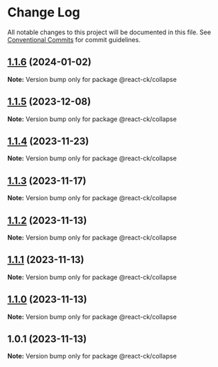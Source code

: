 # Change Log

All notable changes to this project will be documented in this file.
See [Conventional Commits](https://conventionalcommits.org) for commit guidelines.

## [1.1.6](https://github.com/abelflopes/react-ck/compare/@react-ck/collapse@1.1.5...@react-ck/collapse@1.1.6) (2024-01-02)

**Note:** Version bump only for package @react-ck/collapse





## [1.1.5](https://github.com/abelflopes/react-ck/compare/@react-ck/collapse@1.1.4...@react-ck/collapse@1.1.5) (2023-12-08)

**Note:** Version bump only for package @react-ck/collapse





## [1.1.4](https://github.com/abelflopes/react-ck/compare/@react-ck/collapse@1.1.3...@react-ck/collapse@1.1.4) (2023-11-23)

**Note:** Version bump only for package @react-ck/collapse





## [1.1.3](https://github.com/abelflopes/react-ck/compare/@react-ck/collapse@1.1.2...@react-ck/collapse@1.1.3) (2023-11-17)

**Note:** Version bump only for package @react-ck/collapse





## [1.1.2](https://github.com/abelflopes/react-ck/compare/@react-ck/collapse@1.1.1...@react-ck/collapse@1.1.2) (2023-11-13)

**Note:** Version bump only for package @react-ck/collapse





## [1.1.1](https://github.com/abelflopes/react-ck/compare/@react-ck/collapse@1.1.0...@react-ck/collapse@1.1.1) (2023-11-13)

**Note:** Version bump only for package @react-ck/collapse





## [1.1.0](https://github.com/abelflopes/react-ck/compare/@react-ck/collapse@1.0.1...@react-ck/collapse@1.1.0) (2023-11-13)

**Note:** Version bump only for package @react-ck/collapse





## 1.0.1 (2023-11-13)

**Note:** Version bump only for package @react-ck/collapse
